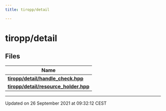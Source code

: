 ```yaml
---
title: tiropp/detail

---
```


# tiropp/detail



## Files

| Name           |
| -------------- |
| **[tiropp/detail/handle_check.hpp](/docs/api/files/handle__check_8hpp#file-handle-check.hpp)**  |
| **[tiropp/detail/resource_holder.hpp](/docs/api/files/resource__holder_8hpp#file-resource-holder.hpp)**  |






-------------------------------

Updated on 26 September 2021 at 09:32:12 CEST
